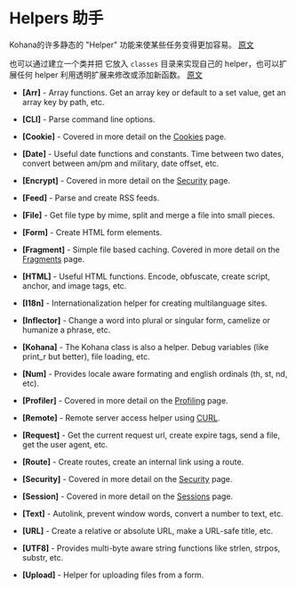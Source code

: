 # Helpers 助手

Kohana的许多静态的 "Helper" 功能来使某些任务变得更加容易。
[原文](# '
Kohana comes with many static "helper" functions to make certain tasks easier.
')

也可以通过建立一个类并把 它放入 `classes` 目录来实现自己的 helper，也可以扩展任何 helper 利用透明扩展来修改或添加新函数。
[原文](# '
You can make your own helpers by simply making a class and putting it in the `classes` directory, and you can also extend any helper to modify or add new functions using transparent extension.
')

 - **[Arr]** - Array functions.  Get an array key or default to a set value, get an array key by path, etc.

 - **[CLI]** - Parse command line options.

 - **[Cookie]** - Covered in more detail on the [Cookies](cookies) page.

 - **[Date]** - Useful date functions and constants. Time between two dates, convert between am/pm and military, date offset, etc.
 
 - **[Encrypt]** - Covered in more detail on the [Security](security) page.
 
 - **[Feed]** - Parse and create RSS feeds.
 
 - **[File]** - Get file type by mime, split and merge a file into small pieces.
 
 - **[Form]** - Create HTML form elements. 
 
 - **[Fragment]** - Simple file based caching. Covered in more detail on the [Fragments](fragments) page.

 - **[HTML]** - Useful HTML functions. Encode, obfuscate, create script, anchor, and image tags, etc.
 
 - **[I18n]** - Internationalization helper for creating multilanguage sites.
 
 - **[Inflector]** - Change a word into plural or singular form, camelize or humanize a phrase, etc.
 
 - **[Kohana]** - The Kohana class is also a helper.  Debug variables (like print_r but better), file loading, etc.
 
 - **[Num]** - Provides locale aware formating and english ordinals (th, st, nd, etc).
 
 - **[Profiler]** - Covered in more detail on the [Profiling](profiling) page.

 - **[Remote]** - Remote server access helper using [CURL](http://php.net/curl).
 
 - **[Request]** - Get the current request url, create expire tags, send a file, get the user agent, etc. 
 
 - **[Route]** - Create routes, create an internal link using a route.
 
 - **[Security]** - Covered in more detail on the [Security](security) page.
 
 - **[Session]** - Covered in more detail on the [Sessions](sessions) page.
 
 - **[Text]** - Autolink, prevent window words, convert a number to text, etc.
 
 - **[URL]** - Create a relative or absolute URL, make a URL-safe title, etc.
 
 - **[UTF8]** - Provides multi-byte aware string functions like strlen, strpos, substr, etc.
 
 - **[Upload]** - Helper for uploading files from a form.
